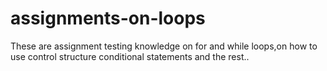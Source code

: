 # assignments-on-loops
These are assignment testing knowledge on for and while loops,on how to use control structure conditional statements and the rest..
